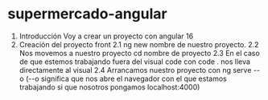 # supermercado-angular
1. Introducción
Voy a crear un proyecto con angular 16
2. Creación del proyecto front
    2.1 ng new nombre de nuestro proyecto.
    2.2 Nos movemos a nuestro proyecto cd nombre de proyecto
    2.3 En el caso de que estemos trabajando fuera del visual code con code . nos lleva directamente al visual
    2.4 Arrancamos nuestro proyecto con ng serve --o (--o significa que nos abre el navegador con el que estamos trabajando si que nosotros pongamos localhost:4000)